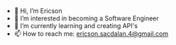 - 👋 Hi, I’m Ericson
- 👀 I’m interested in becoming a Software Engineer
- 🌱 I’m currently learning and creating API's
- 📫 How to reach me: ericson.sacdalan.4@gmail.com

<!---
Eerie-Cson/Eerie-Cson is a ✨ special ✨ repository because its `README.md` (this file) appears on your GitHub profile.
You can click the Preview link to take a look at your changes.
--->
